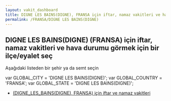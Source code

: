 ```yaml
---
layout: vakit_dashboard
title: DIGNE LES BAINS(DIGNE), FRANSA için iftar, namaz vakitleri ve hava durumu - ilçe/eyalet seç
permalink: /FRANSA/DIGNE LES BAINS(DIGNE)
---
```


## DIGNE LES BAINS(DIGNE) (FRANSA) için iftar, namaz vakitleri ve hava durumu  görmek için bir ilçe/eyalet seç

Aşağıdaki listeden bir şehir ya da semt seçin



  var GLOBAL_CITY = 'DIGNE LES BAINS(DIGNE)';
  var GLOBAL_COUNTRY = 'FRANSA';
  var GLOBAL_STATE = 'DIGNE LES BAINS(DIGNE)';
* [ (DIGNE_LES_BAINS(DIGNE), FRANSA) için iftar ve namaz vakitleri](/FRANSA/DIGNE_LES_BAINS(DIGNE)/)
</script>
<script type="text/javascript">